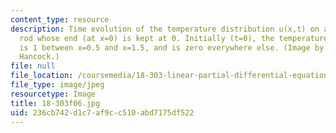 ```yaml
---
content_type: resource
description: Time evolution of the temperature distribution u(x,t) on a semi-infinite
  rod whose end (at x=0) is kept at 0. Initially (t=0), the temperature of the rod
  is 1 between x=0.5 and x=1.5, and is zero everywhere else. (Image by Prof. Matthew
  Hancock.)
file: null
file_location: /coursemedia/18-303-linear-partial-differential-equations-fall-2006/236cb742d1c7af9cc510abd7175df522_18-303f06.jpg
file_type: image/jpeg
resourcetype: Image
title: 18-303f06.jpg
uid: 236cb742-d1c7-af9c-c510-abd7175df522
---
```

